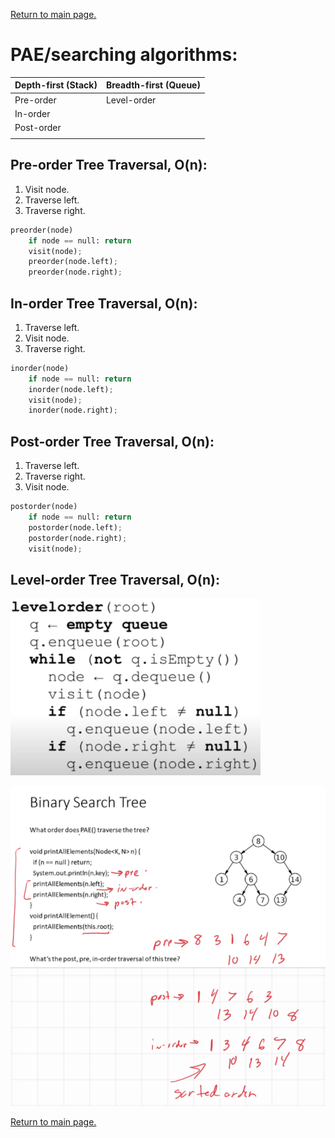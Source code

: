 <a href="../../README.md#6">Return to main page.</a>

# PAE/searching algorithms:


| Depth-first (Stack) | Breadth-first (Queue) |  
|---|---|
|  Pre-order | Level-order  |  
|  In-order |   |  
| Post-order||
|||



## Pre-order Tree Traversal, O(n):
1. Visit node.
2. Traverse left.
3. Traverse right.

```python
preorder(node)
    if node == null: return
    visit(node);
    preorder(node.left);
    preorder(node.right);
```

## In-order Tree Traversal, O(n):
1. Traverse left.
2. Visit node.
3. Traverse right.

```python
inorder(node)
    if node == null: return
    inorder(node.left);
    visit(node);
    inorder(node.right);
```


## Post-order Tree Traversal, O(n):
1. Traverse left.
2. Traverse right.
3. Visit node.

```python
postorder(node)
    if node == null: return
    postorder(node.left);
    postorder(node.right);
    visit(node);
```

## Level-order Tree Traversal, O(n):

<img src="levelorder.png" width=400></img>


<img src="PAE.png" ></img>


<a href="../../README.md#6">Return to main page.</a>
